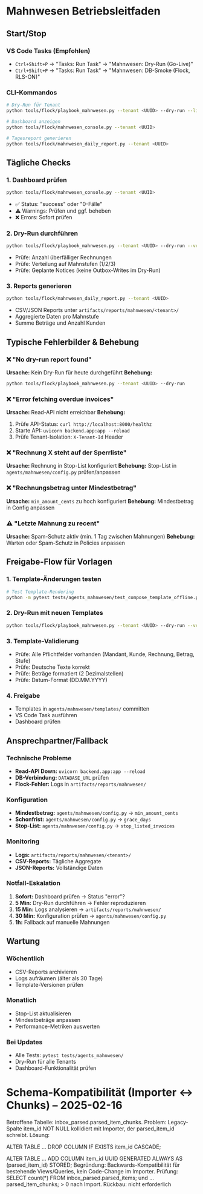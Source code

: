# Mahnwesen Betriebsleitfaden

## Start/Stop

### VS Code Tasks (Empfohlen)
- `Ctrl+Shift+P` → "Tasks: Run Task" → "Mahnwesen: Dry-Run (Go-Live)"
- `Ctrl+Shift+P` → "Tasks: Run Task" → "Mahnwesen: DB-Smoke (Flock, RLS-ON)"

### CLI-Kommandos
```bash
# Dry-Run für Tenant
python tools/flock/playbook_mahnwesen.py --tenant <UUID> --dry-run --limit 50

# Dashboard anzeigen
python tools/flock/mahnwesen_console.py --tenant <UUID>

# Tagesreport generieren
python tools/flock/mahnwesen_daily_report.py --tenant <UUID>
```

## Tägliche Checks

### 1. Dashboard prüfen
```bash
python tools/flock/mahnwesen_console.py --tenant <UUID>
```
- ✅ Status: "success" oder "0-Fälle"
- ⚠️ Warnings: Prüfen und ggf. beheben
- ❌ Errors: Sofort prüfen

### 2. Dry-Run durchführen
```bash
python tools/flock/playbook_mahnwesen.py --tenant <UUID> --dry-run --verbose
```
- Prüfe: Anzahl überfälliger Rechnungen
- Prüfe: Verteilung auf Mahnstufen (1/2/3)
- Prüfe: Geplante Notices (keine Outbox-Writes im Dry-Run)

### 3. Reports generieren
```bash
python tools/flock/mahnwesen_daily_report.py --tenant <UUID>
```
- CSV/JSON Reports unter `artifacts/reports/mahnwesen/<tenant>/`
- Aggregierte Daten pro Mahnstufe
- Summe Beträge und Anzahl Kunden

## Typische Fehlerbilder & Behebung

### ❌ "No dry-run report found"
**Ursache:** Kein Dry-Run für heute durchgeführt
**Behebung:** 
```bash
python tools/flock/playbook_mahnwesen.py --tenant <UUID> --dry-run
```

### ❌ "Error fetching overdue invoices"
**Ursache:** Read-API nicht erreichbar
**Behebung:**
1. Prüfe API-Status: `curl http://localhost:8000/healthz`
2. Starte API: `uvicorn backend.app:app --reload`
3. Prüfe Tenant-Isolation: `X-Tenant-Id` Header

### ❌ "Rechnung X steht auf der Sperrliste"
**Ursache:** Rechnung in Stop-List konfiguriert
**Behebung:** Stop-List in `agents/mahnwesen/config.py` prüfen/anpassen

### ❌ "Rechnungsbetrag unter Mindestbetrag"
**Ursache:** `min_amount_cents` zu hoch konfiguriert
**Behebung:** Mindestbetrag in Config anpassen

### ⚠️ "Letzte Mahnung zu recent"
**Ursache:** Spam-Schutz aktiv (min. 1 Tag zwischen Mahnungen)
**Behebung:** Warten oder Spam-Schutz in Policies anpassen

## Freigabe-Flow für Vorlagen

### 1. Template-Änderungen testen
```bash
# Test Template-Rendering
python -m pytest tests/agents_mahnwesen/test_compose_template_offline.py -v
```

### 2. Dry-Run mit neuen Templates
```bash
python tools/flock/playbook_mahnwesen.py --tenant <UUID> --dry-run --verbose
```

### 3. Template-Validierung
- Prüfe: Alle Pflichtfelder vorhanden (Mandant, Kunde, Rechnung, Betrag, Stufe)
- Prüfe: Deutsche Texte korrekt
- Prüfe: Beträge formatiert (2 Dezimalstellen)
- Prüfe: Datum-Format (DD.MM.YYYY)

### 4. Freigabe
- Templates in `agents/mahnwesen/templates/` committen
- VS Code Task ausführen
- Dashboard prüfen

## Ansprechpartner/Fallback

### Technische Probleme
- **Read-API Down:** `uvicorn backend.app:app --reload`
- **DB-Verbindung:** `DATABASE_URL` prüfen
- **Flock-Fehler:** Logs in `artifacts/reports/mahnwesen/`

### Konfiguration
- **Mindestbetrag:** `agents/mahnwesen/config.py` → `min_amount_cents`
- **Schonfrist:** `agents/mahnwesen/config.py` → `grace_days`
- **Stop-List:** `agents/mahnwesen/config.py` → `stop_listed_invoices`

### Monitoring
- **Logs:** `artifacts/reports/mahnwesen/<tenant>/`
- **CSV-Reports:** Tägliche Aggregate
- **JSON-Reports:** Vollständige Daten

### Notfall-Eskalation
1. **Sofort:** Dashboard prüfen → Status "error"?
2. **5 Min:** Dry-Run durchführen → Fehler reproduzieren
3. **15 Min:** Logs analysieren → `artifacts/reports/mahnwesen/`
4. **30 Min:** Konfiguration prüfen → `agents/mahnwesen/config.py`
5. **1h:** Fallback auf manuelle Mahnungen

## Wartung

### Wöchentlich
- CSV-Reports archivieren
- Logs aufräumen (älter als 30 Tage)
- Template-Versionen prüfen

### Monatlich
- Stop-List aktualisieren
- Mindestbeträge anpassen
- Performance-Metriken auswerten

### Bei Updates
- Alle Tests: `pytest tests/agents_mahnwesen/`
- Dry-Run für alle Tenants
- Dashboard-Funktionalität prüfen

# Schema-Kompatibilität (Importer ↔ Chunks) – 2025-02-16
Betroffene Tabelle: inbox_parsed.parsed_item_chunks.
Problem: Legacy-Spalte item_id NOT NULL kollidiert mit Importer, der parsed_item_id schreibt.
Lösung:

ALTER TABLE … DROP COLUMN IF EXISTS item_id CASCADE;

ALTER TABLE … ADD COLUMN item_id UUID GENERATED ALWAYS AS (parsed_item_id) STORED;
Begründung: Backwards-Kompatibilität für bestehende Views/Queries, kein Code-Change im Importer.
Prüfung: SELECT count(*) FROM inbox_parsed.parsed_items; und …parsed_item_chunks; > 0 nach Import.
Rückbau: nicht erforderlich